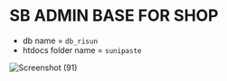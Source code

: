 # SB ADMIN BASE FOR SHOP
- db name = `db_risun`
- htdocs folder name = `sunipaste`

 
![Screenshot (91)](https://github.com/risunCode/SB_Admin_Codeigniter3/assets/155391863/747087e7-4685-4d17-bcb2-aad0dab83143)

